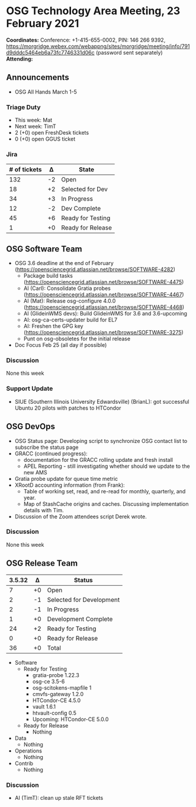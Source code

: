 # OSG Technology Area Meeting, 23 February 2021

**Coordinates:** Conference: +1-415-655-0002, PIN: 146 266 9392, <https://morgridge.webex.com/webappng/sites/morgridge/meeting/info/791d9dddc5464eb6a73fc7746331d06c> (password sent separately)  
**Attending:**   


## Announcements

-   OSG All Hands March 1-5


### Triage Duty

-   This week: Mat
-   Next week: TimT
-   2 (+0) open FreshDesk tickets
-   0 (+0) open GGUS ticket


### Jira

| # of tickets | &Delta; | State             |
|------------ |------- |----------------- |
| 132          | -2      | Open              |
| 18           | +2      | Selected for Dev  |
| 34           | +3      | In Progress       |
| 12           | -2      | Dev Complete      |
| 45           | +6      | Ready for Testing |
| 1            | +0      | Ready for Release |


## OSG Software Team

-   OSG 3.6 deadline at the end of February (<https://opensciencegrid.atlassian.net/browse/SOFTWARE-4282>)  
    -   Package build tasks (<https://opensciencegrid.atlassian.net/browse/SOFTWARE-4475>)
    -   AI (Carl): Consolidate Gratia probes (<https://opensciencegrid.atlassian.net/browse/SOFTWARE-4467>)
    -   AI (Mat): Release osg-configure 4.0.0 (<https://opensciencegrid.atlassian.net/browse/SOFTWARE-4468>)
    -   AI (GlideinWMS devs): Build GlideinWMS for 3.6 and 3.6-upcoming
    -   AI: osg-ca-certs-updater build for EL7
    -   AI: Freshen the GPG key (<https://opensciencegrid.atlassian.net/browse/SOFTWARE-3275>)
    -   Punt on osg-obsoletes for the initial release
-   Doc Focus Feb 25 (all day if possible)


### Discussion

None this week  


### Support Update

-   SIUE (Southern Illinois University Edwardsville) (BrianL): got successful Ubuntu 20 pilots with patches to HTCondor


## OSG DevOps

-   OSG Status page: Developing script to synchronize OSG contact list to subscribe the status page
-   GRACC (continued progress):  
    -   documentation for the GRACC rolling update and fresh install
    -   APEL Reporting - still investigating whether should we update to the new AMS
-   Gratia probe update for queue time metric
-   XRootD accounting information (from Frank):  
    -   Table of working set, read, and re-read for monthly, quarterly, and year.
    -   Map of StashCache origins and caches.  Discussing implementation details with Tim.
-   Discussion of the Zoom attendees script Derek wrote.


### Discussion

None this week  


## OSG Release Team

| 3.5.32 | &Delta; | Status                   |
| ------ | ------- | ------------------------ |
| 7      | +0      | Open                     |
| 2      | -1      | Selected for Development |
| 2      | -1      | In Progress              |
| 1      | +0      | Development Complete     |
| 24     | +2      | Ready for Testing        |
| 0      | +0      | Ready for Release        |
| 36     | +0      | Total                    |

-   Software  
    -   Ready for Testing  
        -   gratia-probe 1.22.3
        -   osg-ce 3.5-6
        -   osg-scitokens-mapfile 1
        -   cmvfs-gateway 1.2.0
        -   HTCondor-CE 4.5.0
        -   vault 1.6.1
        -   htvault-config 0.5
        -   Upcoming: HTCondor-CE 5.0.0
    -   Ready for Release  
        -   Nothing
-   Data  
    -   Nothing
-   Operations  
    -   Nothing
-   Contrib  
    -   Nothing


### Discussion

-   AI (TimT): clean up stale RFT tickets
